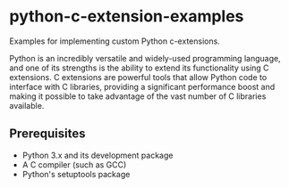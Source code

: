 # python-c-extension-examples

Examples for implementing custom Python c-extensions.

Python is an incredibly versatile and widely-used programming language, and one of its strengths is the ability to extend its functionality using C extensions. C extensions are powerful tools that allow Python code to interface with C libraries, providing a significant performance boost and making it possible to take advantage of the vast number of C libraries available.

## Prerequisites

- Python 3.x and its development package
- A C compiler (such as GCC)
- Python's setuptools package
